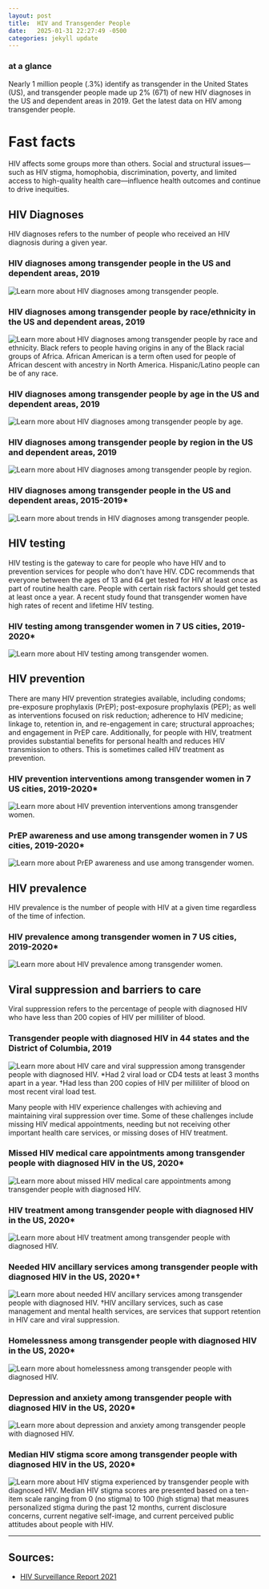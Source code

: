```yaml
---
layout: post
title:  HIV and Transgender People
date:   2025-01-31 22:27:49 -0500
categories: jekyll update
---
```

### at a glance

Nearly 1 million people (.3%) identify as transgender in the United States (US), and transgender people made up 2% (671) of new HIV diagnoses in the US and dependent areas in 2019. Get the latest data on HIV among transgender people.

# Fast facts

HIV affects some groups more than others. Social and structural issues—such as HIV stigma, homophobia, discrimination, poverty, and limited access to high-quality health care—influence health outcomes and continue to drive inequities. 

## HIV Diagnoses

HIV diagnoses refers to the number of people who received an HIV diagnosis during a given year.

### HIV diagnoses among transgender people in the US and dependent areas, 2019

![Learn more about HIV diagnoses among transgender people.](https://cdcarchive.github.io/assets/images/hiv/Transgender-web-content-2023_DFE-05.jpeg)

### HIV diagnoses among transgender people by race/ethnicity in the US and dependent areas, 2019

![Learn more about HIV diagnoses among transgender people by race and ethnicity. Black refers to people having origins in any of the Black racial groups of Africa. African American is a term often used for people of African descent with ancestry in North America. Hispanic/Latino people can be of any race.](https://cdcarchive.github.io/assets/images/hiv/Transgender-web-content-2023_DFE-12.jpeg)

### HIV diagnoses among transgender people by age in the US and dependent areas, 2019

![Learn more about HIV diagnoses among transgender people by age.](https://cdcarchive.github.io/assets/images/hiv/Transgender-web-content-2023_DFE-02.jpeg)

### HIV diagnoses among transgender people by region in the US and dependent areas, 2019

![Learn more about HIV diagnoses among transgender people by region.](https://cdcarchive.github.io/assets/images/hiv/Transgender-web-content-2023_DFE-01.jpeg)

### HIV diagnoses among transgender people in the US and dependent areas, 2015-2019*

![Learn more about trends in HIV diagnoses among transgender people.](https://cdcarchive.github.io/assets/images/hiv/Transgender-web-content-2023_DFE-06.jpeg)

## HIV testing

HIV testing is the gateway to care for people who have HIV and to prevention services for people who don't have HIV. CDC recommends that everyone between the ages of 13 and 64 get tested for HIV at least once as part of routine health care. People with certain risk factors should get tested at least once a year. A recent study found that transgender women have high rates of recent and lifetime HIV testing.

### HIV testing among transgender women in 7 US cities, 2019-2020*

![Learn more about HIV testing among transgender women.](https://cdcarchive.github.io/assets/images/hiv/Transgender-web-content-2023_DFE-03.jpeg)

## HIV prevention

There are many HIV prevention strategies available, including condoms; pre-exposure prophylaxis (PrEP); post-exposure prophylaxis (PEP); as well as interventions focused on risk reduction; adherence to HIV medicine; linkage to, retention in, and re-engagement in care; structural approaches; and engagement in PrEP care. Additionally, for people with HIV, treatment provides substantial benefits for personal health and reduces HIV transmission to others. This is sometimes called HIV treatment as prevention.

### HIV prevention interventions among transgender women in 7 US cities, 2019-2020*

![Learn more about HIV prevention interventions among transgender women.](https://cdcarchive.github.io/assets/images/hiv/Transgender-web-content-2023_DFE-16.jpeg)

### PrEP awareness and use among transgender women in 7 US cities, 2019-2020*

![Learn more about PrEP awareness and use among transgender women.](https://cdcarchive.github.io/assets/images/Transgender-web-content-2023_DFE-04.jpeg)

## HIV prevalence

HIV prevalence is the number of people with HIV at a given time regardless of the time of infection.

### HIV prevalence among transgender women in 7 US cities, 2019-2020*

![Learn more about HIV prevalence among transgender women.](https://cdcarchive.github.io/assets/images/hiv/Transgender-web-content-2023_DFE-07.jpeg)

## Viral suppression and barriers to care

Viral suppression refers to the percentage of people with diagnosed HIV who have less than 200 copies of HIV per milliliter of blood.

### Transgender people with diagnosed HIV in 44 states and the District of Columbia, 2019

![Learn more about HIV care and viral suppression among transgender people with diagnosed HIV. *Had 2 viral load or CD4 tests at least 3 months apart in a year. †Had less than 200 copies of HIV per milliliter of blood on most recent viral load test.](https://cdcarchive.github.io/assets/images/hiv/Transgender-web-content-2023_DFE-13.jpeg)

Many people with HIV experience challenges with achieving and maintaining viral suppression over time. Some of these challenges include missing HIV medical appointments, needing but not receiving other important health care services, or missing doses of HIV treatment.

### Missed HIV medical care appointments among transgender people with diagnosed HIV in the US, 2020*

![Learn more about missed HIV medical care appointments among transgender people with diagnosed HIV.](https://cdcarchive.github.io/assets/images/hiv/Transgender-web-content-2023_DFE-17.jpeg)

### HIV treatment among transgender people with diagnosed HIV in the US, 2020*

![Learn more about HIV treatment among transgender people with diagnosed HIV.](https://cdcarchive.github.io/assets/images/hiv/Transgender-web-content-2023_DFE-16_1.jpeg)

### Needed HIV ancillary services among transgender people with diagnosed HIV in the US, 2020*†

![Learn more about needed HIV ancillary services among transgender people with diagnosed HIV. †HIV ancillary services, such as case management and mental health services, are services that support retention in HIV care and viral suppression.](https://cdcarchive.github.io/assets/images/Transgender-web-content-2023_DFE-09.jpeg)

### Homelessness among transgender people with diagnosed HIV in the US, 2020*

![Learn more about homelessness among transgender people with diagnosed HIV.](https://cdcarchive.github.io/assets/images/hiv/Transgender-web-content-2023_DFE-15.jpeg)

### Depression and anxiety among transgender people with diagnosed HIV in the US, 2020*

![Learn more about depression and anxiety among transgender people with diagnosed HIV.](https://cdcarchive.github.io/assets/images/hiv/Transgender-web-content-2023_DFE-14.jpeg)

### Median HIV stigma score among transgender people with diagnosed HIV in the US, 2020*

![Learn more about HIV stigma experienced by transgender people with diagnosed HIV. Median HIV stigma scores are presented based on a ten-item scale ranging from 0 (no stigma) to 100 (high stigma) that measures personalized stigma during the past 12 months, current disclosure concerns, current negative self-image, and current perceived public attitudes about people with HIV.](https://cdcarchive.github.io/assets/images/hiv/Transgender-web-content-2023_DFE-08.jpeg)

---

## Sources: 

* [HIV Surveillance Report 2021](https://cdcarchive.github.io/assets/pdf/_cdc_149036_DS1.pdf)